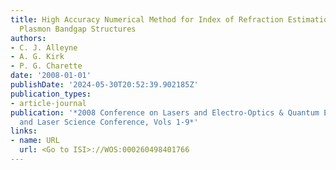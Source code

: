 ```yaml
---
title: High Accuracy Numerical Method for Index of Refraction Estimation with Surface
  Plasmon Bandgap Structures
authors:
- C. J. Alleyne
- A. G. Kirk
- P. G. Charette
date: '2008-01-01'
publishDate: '2024-05-30T20:52:39.902185Z'
publication_types:
- article-journal
publication: '*2008 Conference on Lasers and Electro-Optics & Quantum Electronics
  and Laser Science Conference, Vols 1-9*'
links:
- name: URL
  url: <Go to ISI>://WOS:000260498401766
---
```

